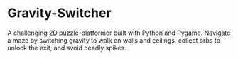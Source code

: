 # Gravity-Switcher
A challenging 2D puzzle-platformer built with Python and Pygame. Navigate a maze by switching gravity to walk on walls and ceilings, collect orbs to unlock the exit, and avoid deadly spikes.
